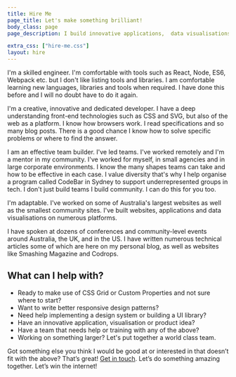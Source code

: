 ```yaml
---
title: Hire Me
page_title: Let's make something brilliant!
body_class: page
page_description: I build innovative applications,  data visualisations and websites. I want to make amazing user experiences that focus on quality, performance and great design, with built-in accessibility. I write maintainable, future-proof code with the latest tools and techniques.

extra_css: ["hire-me.css"]
layout: hire
---
```


I'm a skilled engineer. I'm comfortable with tools such as React, Node, ES6, Webpack etc. but I don't like listing tools and libraries. I am comfortable learning new languages, libraries and tools when required. I have done this before and I will no doubt have to do it again. 

I'm a creative, innovative and dedicated developer. I have a deep understanding front-end technologies such as CSS and SVG, but also of the web as a platform. I know how browsers work. I read specifications and so many blog posts. There is a good chance I know how to solve specific problems or where to find the answer.

I am an effective team builder. I've led teams. I've worked remotely and I'm a mentor in my community. I've worked for myself, in small agencies and in large corporate environments. I know the many shapes teams can take and how to be effective in each case. I value diversity that's why I help organise a program called CodeBar in Sydney to support underrepresented groups in tech. I don't just build teams I build community. I can do this for you too.

I'm adaptable. I've worked on some of Australia's largest websites as well as the smallest community sites. I've built websites, applications and data visualisations on numerous platforms. 

I have spoken at dozens of conferences and community-level events around Australia, the UK, and in the US. I have written numerous technical articles some of which are here on my personal blog, as well as websites like Smashing Magazine and Codrops. 


## What can I help with?
* Ready to make use of CSS Grid or Custom Properties and not sure where to start?
* Want to write better responsive design patterns?
* Need help implementing a design system or building a UI library?
* Have an innovative application, visualisation or product idea?
* Have a team that needs help or training with any of the above?  
* Working on something larger? Let's put together a world class team.

Got something else you think I would be good at or interested in that doesn’t fit with the above? That’s great! <a href="mailto:mike@madebymike.com.au">Get in touch</a>. Let’s do something amazing together. Let’s win the internet!